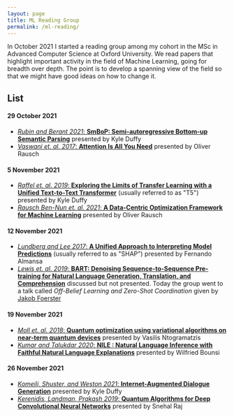 ```yaml
---
layout: page
title: ML Reading Group
permalink: /ml-reading/
---
```


In October 2021 I started a reading group among my cohort in the MSc in Advanced Computer Science at Oxford University. We read papers that highlight important activity in the field of Machine Learning, going for breadth over depth. The point is to develop a spanning view of the field so that we might have good ideas on how to change it.

## List

#### 29 October 2021
* [_Rubin and Berant 2021_: **SmBoP: Semi-autoregressive Bottom-up Semantic Parsing**][SmBoP] presented by Kyle Duffy
* [_Vaswani et. al. 2017_: **Attention Is All You Need**][transformers] presented by Oliver Rausch

#### 5 November 2021
* [_Raffel et. al. 2019_: **Exploring the Limits of Transfer Learning with a Unified Text-to-Text Transformer**][T5] (usually referred to as "T5") presented by Kyle Duffy
* [_Rausch Ben-Nun et. al. 2021_: **A Data-Centric Optimization Framework for Machine Learning**][data-centric-optimization] presented by Oliver Rausch

#### 12 November 2021
* [_Lundberg and Lee 2017_: **A Unified Approach to Interpreting Model Predictions**][SHAP] (usually referred to as "SHAP") presented by Fernando Almansa
* [_Lewis et. al. 2019_: **BART: Denoising Sequence-to-Sequence Pre-training for Natural Language Generation, Translation, and Comprehension**][BART] discussed but not presented. Today the group went to a talk called _Off-Belief Learning and Zero-Shot Coordination_ given by [Jakob Foerster][foerster]

#### 19 November 2021
* [_Moll et. al. 2018_: **Quantum optimization using variational algorithms on near-term quantum devices**][quantum-optim] presented by Vasilis Ntogramatzis
* [_Kumar and Talukdar 2020_: **NILE : Natural Language Inference with Faithful Natural Language Explanations**][NILE] presented by Wilfried Bounsi

#### 26 November 2021
* [_Komeili, Shuster, and Weston 2021_: **Internet-Augmented Dialogue Generation**][dialogue-gen] presented by Kyle Duffy
* [_Kerenidis, Landman, Prakash 2019_: **Quantum Algorithms for Deep Convolutional Neural Networks**][quantum-cnn] presented by Snehal Raj



[SmBoP]: https://arxiv.org/abs/2010.12412
[transformers]: https://arxiv.org/abs/1706.03762
[T5]: https://arxiv.org/abs/1910.10683
[data-centric-optimization]: https://arxiv.org/abs/2110.10802
[SHAP]: https://arxiv.org/abs/1705.07874
[BART]: https://arxiv.org/abs/1910.13461
[quantum-optim]: https://iopscience.iop.org/article/10.1088/2058-9565/aab822
[NILE]: https://aclanthology.org/2020.acl-main.771/
[dialogue-gen]: https://arxiv.org/abs/2107.07566
[quantum-cnn]: https://arxiv.org/abs/1911.01117

[foerster]: https://www.jakobfoerster.com/
